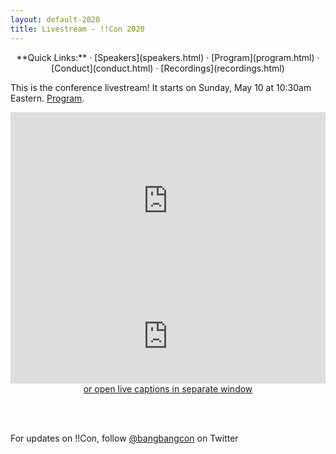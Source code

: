 ```yaml
---
layout: default-2020
title: Livestream - !!Con 2020
---
```


<p style="text-align: center;">
  **Quick Links:**
  &middot;
  [Speakers](speakers.html)
  &middot;
  [Program](program.html)
  &middot;
  [Conduct](conduct.html)
  &middot;
  [Recordings](recordings.html)
</p>


This is the conference livestream! It starts on Sunday, May 10 at 10:30am Eastern. <a href="./program" target="_blank">Program</a>.



<div align="center">
<style>.embed-container { position: relative; padding-bottom: 56.25%; height: 0; overflow: hidden; max-width: 100%; } .embed-container iframe, .embed-container object, .embed-container embed { position: absolute; top: 0; left: 0; width: 100%; height: 100%; }</style><div class='embed-container'><iframe src='https://www.youtube.com/embed/EReoVpb9LJo' frameborder='0' allowfullscreen></iframe></div>
</div>

<div align="center">
<style>.stream-container { position: relative; padding-bottom: 30%; height: 0; overflow: hidden; max-width: 100%; } .stream-container iframe, .stream-container object, .stream-container embed { position: absolute; top: 0; left: 0; width: 100%; height: 100%; }</style><div class='stream-container'><iframe src='https://www.streamtext.net/player?event=bangbangcon' frameborder='0' allowfullscreen></iframe></div>
<a href="https://www.streamtext.net/player?event=bangbangcon">or open live captions in separate window </a>
</div>

<br><br>
<p>For updates on !!Con, follow <a href="https://twitter.com/bangbangcon">@bangbangcon</a> on Twitter

